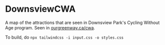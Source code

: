 # DownsviewCWA
A map of the attractions that are seen in Downsview Park's Cycling Without Age program. Seen in [ourgreenway.ca/cwa](https://www.ourgreenway.ca/cwa).

To build, do ```npx tailwindcss -i input.css -o styles.css```

